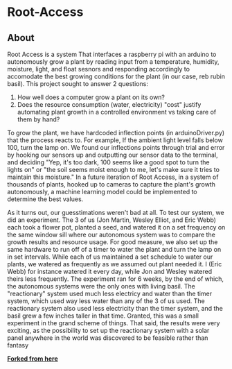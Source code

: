 # Root-Access

## About

Root Access is a system That interfaces a raspberry pi with an arduino to autonomously grow a plant by reading input from a temperature, humidity, moisture, light, and
float sesnors and responding accordingly to accomodate the best growing conditions for the plant (in our case, reb rubin basil). This project sought to answer 2 questions:

1. How well does a computer grow a plant on its own?
2. Does the resource consumption (water, electricity) "cost" justify automating plant growth in a controlled environment vs taking care of them by hand?

To grow the plant, we have hardcoded inflection points (in arduinoDriver.py) that the process reacts to. For example, If the ambient light level falls below 100,
turn the lamp on. We found our inflections points through trial and error by hooking our sensors up and outputting our sensor data to the terminal, and deciding "Yep,
it's too dark, 100 seems like a good spot to turn the lights on" or "the soil seems moist enough to me, let's make sure it tries to maintain this moisture." In a future
iteration of Root Access, in a system of thousands of plants, hooked up to cameras to capture the plant's growth autonomously, a machine learning model could be
implemented to determine the best values.

As it turns out, our guesstimations weren't bad at all. To test our system, we did an experiment. The 3 of us (Jon Martin, Wesley Elliot, and Eric Webb) each took a
flower pot, planted a seed, and watered it on a set frequency on the same window sill where our autonomous system was to compare the growth results and resource usage.
For good measure, we also set up the same hardware to run off of a timer to water the plant and turn the lamp on in set intervals. While each of us maintained a set
schedule to water our plants, we watered as frequently as we assumed out plant needed it. I (Eric Webb) for instance watered it every day, while Jon and Wesley watered
theirs less frequently. The experiment ran for 6 weeks, by the end of which, the autonomous systems were the only ones with living basil. The "reactionary" system used
much less electricy and water than the timer system, which used way less water than any of the 3 of us used. The reactionary system also used less electricity than the
timer system, and the basil grew a few inches taller in that time. Granted, this was a small experiment in the grand scheme of things. That said, the results were very
exciting, as the possibility to set up the reactionary system with a solar panel anywhere in the world was discovered to be feasible rather than fantasy

[**Forked from here**](https://github.com/root-access-capstone)
